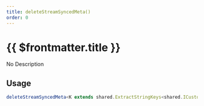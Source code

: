 ```yaml
---
title: deleteStreamSyncedMeta()
order: 0
---
```


# {{ $frontmatter.title }}

No Description

## Usage

```ts
deleteStreamSyncedMeta<K extends shared.ExtractStringKeys<shared.ICustomPlayerStreamSyncedMeta>>(key: K): void;
```
